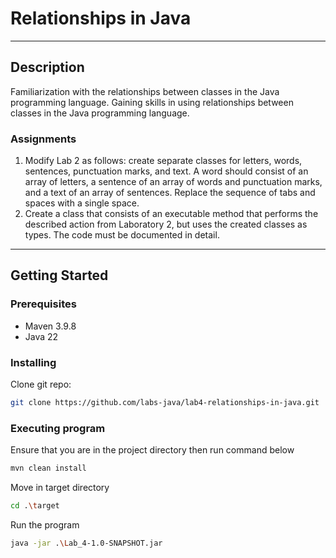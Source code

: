 # Relationships in Java

---

## Description

Familiarization with the relationships between classes in the Java programming language. 
Gaining skills in using relationships between classes in the Java programming language.

### Assignments

1. Modify Lab 2 as follows: create separate classes for letters, words, sentences, punctuation marks, and text. 
A word should consist of an array of letters, a sentence of an array of words and punctuation marks, and a text of an array of sentences. 
Replace the sequence of tabs and spaces with a single space.
2. Create a class that consists of an executable method that performs the described action from Laboratory 2,
but uses the created classes as types. 
The code must be documented in detail.

---

## Getting Started

### Prerequisites

- Maven 3.9.8
- Java 22

### Installing

Clone git repo:
```bash
git clone https://github.com/labs-java/lab4-relationships-in-java.git
```

### Executing program

Ensure that you are in the project directory then run command below

```bash
mvn clean install
```

Move in target directory

```bash
cd .\target
```

Run the program

```bash
java -jar .\Lab_4-1.0-SNAPSHOT.jar
```